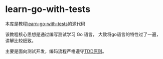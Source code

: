 # learn-go-with-tests

本库是教程[learn-go-with-tests](https://studygolang.gitbook.io/learn-go-with-tests/)的源代码  

该教程核心思想是通过编写测试学习 Go 语言， 大致将go语言的特性过了一遍，讲解比较细致。  

主要是面向测试开发，编码流程严格遵守[TDD原则](https://en.wikipedia.org/wiki/Test-driven_development)。
